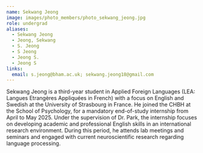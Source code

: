 ```yaml
---
name: Sekwang Jeong
image: images/photo_members/photo_sekwang_jeong.jpg
role: undergrad
aliases:
  - Sekwang Jeong
  - Jeong, Sekwang 
  - S. Jeong
  - S Jeong
  - Jeong S.
  - Jeong S  
links:
  email: s.jeong@bham.ac.uk; sekwang.jeong18@gmail.com
---
```


Sekwang Jeong is a third-year student in Applied Foreign Languages (LEA: Langues Etrangères Appliquées in French) with a focus on English and Swedish at the University of Strasbourg in France. He joined the CHBH at the School of Psychology, for a mandatory end-of-study internship from April to May 2025. Under the supervision of Dr. Park, the internship focuses on developing academic and professional English skills in an international research environment. During this period, he attends lab meetings and seminars and engaged with current neuroscientific research regarding language processing.
